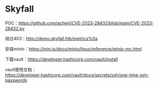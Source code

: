 # Skyfall

POC：https://github.com/acheiii/CVE-2023-28432/blob/main/CVE-2023-28432.py

绕过403：http://demo.skyfall.htb/metrics%0a

安装minio：https://min.io/docs/minio/linux/reference/minio-mc.html

下载vault：https://developer.hashicorp.com/vault/install

vault使用文档：https://developer.hashicorp.com/vault/docs/secrets/ssh/one-time-ssh-passwords
